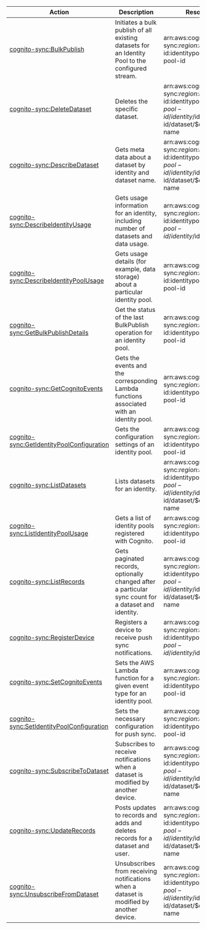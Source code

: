 | Action | Description | Resource | Condition |
| --- | --- | --- | --- |
| [cognito-sync:BulkPublish](http://docs.aws.amazon.com/cognitosync/latest/APIReference/API_BulkPublish.html) | Initiates a bulk publish of all existing datasets for an Identity Pool to the configured stream. | arn:aws:cognito-sync:$region:$account-id:identitypool/$identity-pool-id | - |
| [cognito-sync:DeleteDataset](http://docs.aws.amazon.com/cognitosync/latest/APIReference/API_DeleteDataset.html) | Deletes the specific dataset. | arn:aws:cognito-sync:$region:$account-id:identitypool/$identity-pool-id/identity/$identity-id/dataset/$dataset-name | - |
| [cognito-sync:DescribeDataset](http://docs.aws.amazon.com/cognitosync/latest/APIReference/API_DescribeDataset.html) | Gets meta data about a dataset by identity and dataset name. | arn:aws:cognito-sync:$region:$account-id:identitypool/$identity-pool-id/identity/$identity-id/dataset/$dataset-name | - |
| [cognito-sync:DescribeIdentityUsage](http://docs.aws.amazon.com/cognitosync/latest/APIReference/API_DescribeIdentityUsage.html) | Gets usage information for an identity, including number of datasets and data usage. | arn:aws:cognito-sync:$region:$account-id:identitypool/$identity-pool-id/identity/$identity-id | - |
| [cognito-sync:DescribeIdentityPoolUsage](http://docs.aws.amazon.com/cognitosync/latest/APIReference/API_DescribeIdentityPoolUsage.html) | Gets usage details (for example, data storage) about a particular identity pool. | arn:aws:cognito-sync:$region:$account-id:identitypool/$identity-pool-id | - |
| [cognito-sync:GetBulkPublishDetails](http://docs.aws.amazon.com/cognitosync/latest/APIReference/API_GetBulkPublishDetails.html) | Get the status of the last BulkPublish operation for an identity pool. | arn:aws:cognito-sync:$region:$account-id:identitypool/$identity-pool-id | - |
| [cognito-sync:GetCognitoEvents](http://docs.aws.amazon.com/cognitosync/latest/APIReference/API_GetCognitoEvents.html) | Gets the events and the corresponding Lambda functions associated with an identity pool. | arn:aws:cognito-sync:$region:$account-id:identitypool/$identity-pool-id | - |
| [cognito-sync:GetIdentityPoolConfiguration](http://docs.aws.amazon.com/cognitosync/latest/APIReference/API_GetIdentityPoolConfiguration.html) | Gets the configuration settings of an identity pool. | arn:aws:cognito-sync:$region:$account-id:identitypool/$identity-pool-id | - |
| [cognito-sync:ListDatasets](http://docs.aws.amazon.com/cognitosync/latest/APIReference/API_ListDatasets.html) | Lists datasets for an identity. | arn:aws:cognito-sync:$region:$account-id:identitypool/$identity-pool-id/identity/$identity-id/dataset/$dataset-name | - |
| [cognito-sync:ListIdentityPoolUsage](http://docs.aws.amazon.com/cognitosync/latest/APIReference/API_ListIdentityPoolUsage.html) | Gets a list of identity pools registered with Cognito. | arn:aws:cognito-sync:$region:$account-id:identitypool/$identity-pool-id | - |
| [cognito-sync:ListRecords](http://docs.aws.amazon.com/cognitosync/latest/APIReference/API_ListRecords.html) | Gets paginated records, optionally changed after a particular sync count for a dataset and identity. | arn:aws:cognito-sync:$region:$account-id:identitypool/$identity-pool-id/identity/$identity-id/dataset/$dataset-name | - |
| [cognito-sync:RegisterDevice](http://docs.aws.amazon.com/cognitosync/latest/APIReference/API_RegisterDevice.html) | Registers a device to receive push sync notifications. | arn:aws:cognito-sync:$region:$account-id:identitypool/$identity-pool-id/identity/$identity-id | - |
| [cognito-sync:SetCognitoEvents](http://docs.aws.amazon.com/cognitosync/latest/APIReference/API_SetCognitoEvents.html) | Sets the AWS Lambda function for a given event type for an identity pool. | arn:aws:cognito-sync:$region:$account-id:identitypool/$identity-pool-id | - |
| [cognito-sync:SetIdentityPoolConfiguration](http://docs.aws.amazon.com/cognitosync/latest/APIReference/API_SetIdentityPoolConfiguration.html) | Sets the necessary configuration for push sync. | arn:aws:cognito-sync:$region:$account-id:identitypool/$identity-pool-id | - |
| [cognito-sync:SubscribeToDataset](http://docs.aws.amazon.com/cognitosync/latest/APIReference/API_SubscribeToDataset.html) | Subscribes to receive notifications when a dataset is modified by another device. | arn:aws:cognito-sync:$region:$account-id:identitypool/$identity-pool-id/identity/$identity-id/dataset/$dataset-name | - |
| [cognito-sync:UpdateRecords](http://docs.aws.amazon.com/cognitosync/latest/APIReference/API_UpdateRecords.html) | Posts updates to records and adds and deletes records for a dataset and user. | arn:aws:cognito-sync:$region:$account-id:identitypool/$identity-pool-id/identity/$identity-id/dataset/$dataset-name | - |
| [cognito-sync:UnsubscribeFromDataset](http://docs.aws.amazon.com/cognitosync/latest/APIReference/API_UnsubscribeFromDataset.html) | Unsubscribes from receiving notifications when a dataset is modified by another device. | arn:aws:cognito-sync:$region:$account-id:identitypool/$identity-pool-id/identity/$identity-id/dataset/$dataset-name | - |
